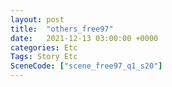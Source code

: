 ```yaml
---
layout: post
title:  "others_free97"
date:   2021-12-13 03:00:00 +0000
categories: Etc
Tags: Story Etc
SceneCode: ["scene_free97_q1_s20"]
---
```

